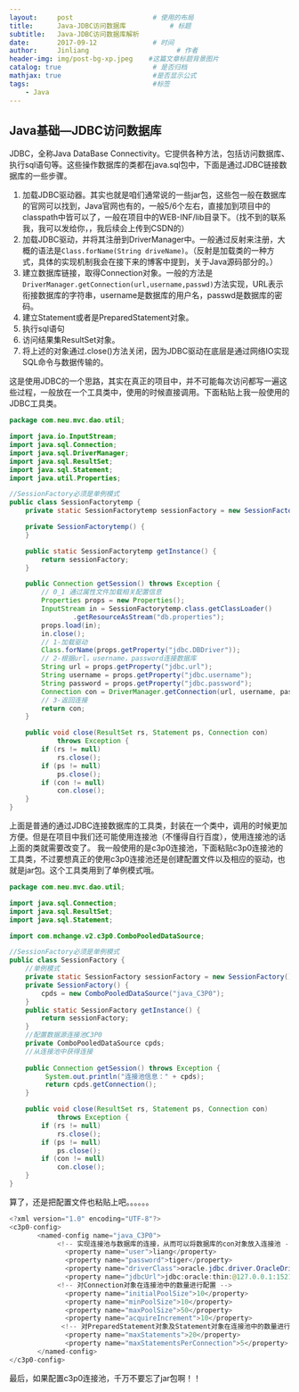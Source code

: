 ```yaml
---
layout:     post                    # 使用的布局
title:      Java-JDBC访问数据库           # 标题 
subtitle:   Java-JDBC访问数据库解析 
date:       2017-09-12              # 时间
author:     Jinliang                      # 作者
header-img: img/post-bg-xp.jpeg    #这篇文章标题背景图片
catalog: true                       # 是否归档
mathjax: true                       #是否显示公式
tags:                               #标签
    - Java
---
```




**Java基础—JDBC访问数据库**
--------------------


JDBC，全称Java DataBase Connectivity。它提供各种方法，包括访问数据库、执行sql语句等。这些操作数据库的类都在java.sql包中，下面是通过JDBC链接数据库的一些步骤。

 1. 加载JDBC驱动器。其实也就是咱们通常说的一些jar包，这些包一般在数据库的官网可以找到，Java官网也有的，一般5/6个左右，直接加到项目中的classpath中皆可以了，一般在项目中的WEB-INF/lib目录下。（找不到的联系我，我可以发给你，，我后续会上传到CSDN的）
 2. 加载JDBC驱动，并将其注册到DriverManager中。一般通过反射来注册，大概的语法是`Class.forName(String driveName)`。（反射是加载类的一种方式，具体的实现机制我会在接下来的博客中提到，关于Java源码部分的。）
 3. 建立数据库链接，取得Connection对象。一般的方法是`DriverManager.getConnection(url,username,passwd)`方法实现，URL表示衔接数据库的字符串，username是数据库的用户名，passwd是数据库的密码。
 4. 建立Statement或者是PreparedStatement对象。
 5. 执行sql语句
 6. 访问结果集ResultSet对象。
 7. 将上述的对象通过.close()方法关闭，因为JDBC驱动在底层是通过网络IO实现SQL命令与数据传输的。


这是使用JDBC的一个思路，其实在真正的项目中，并不可能每次访问都写一遍这些过程，一般放在一个工具类中，使用的时候直接调用。下面粘贴上我一般使用的JDBC工具类。

```java
package com.neu.mvc.dao.util;

import java.io.InputStream;
import java.sql.Connection;
import java.sql.DriverManager;
import java.sql.ResultSet;
import java.sql.Statement;
import java.util.Properties;

//SessionFactory必须是单例模式
public class SessionFactorytemp {
	private static SessionFactorytemp sessionFactory = new SessionFactorytemp();

	private SessionFactorytemp() {
	}

	public static SessionFactorytemp getInstance() {
		return sessionFactory;
	}

	public Connection getSession() throws Exception {
		// 0_1 通过属性文件加载相关配置信息
		Properties props = new Properties();
		InputStream in = SessionFactorytemp.class.getClassLoader()
				.getResourceAsStream("db.properties");
		props.load(in);
		in.close();
		// 1-加载驱动
		Class.forName(props.getProperty("jdbc.DBDriver"));
		// 2-根据url，username，password连接数据库
		String url = props.getProperty("jdbc.url");
		String username = props.getProperty("jdbc.username");
		String password = props.getProperty("jdbc.password");
		Connection con = DriverManager.getConnection(url, username, password);
		// 3-返回连接
		return con;
	}

	public void close(ResultSet rs, Statement ps, Connection con)
			throws Exception {
		if (rs != null)
			rs.close();
		if (ps != null)
			ps.close();
		if (con != null)
			con.close();
	}
}

```
上面是普通的通过JDBC连接数据库的工具类，封装在一个类中，调用的时候更加方便。但是在项目中我们还可能使用连接池（不懂得自行百度），使用连接池的话上面的类就需要改变了。
我一般使用的是c3p0连接池，下面粘贴c3p0连接池的工具类，不过要想真正的使用c3p0连接池还是创建配置文件以及相应的驱动，也就是jar包。这个工具类用到了单例模式哦。

```java
package com.neu.mvc.dao.util;

import java.sql.Connection;
import java.sql.ResultSet;
import java.sql.Statement;

import com.mchange.v2.c3p0.ComboPooledDataSource;

//SessionFactory必须是单例模式
public class SessionFactory {
	//单例模式
	private static SessionFactory sessionFactory = new SessionFactory();
	private SessionFactory() {
		cpds = new ComboPooledDataSource("java_C3P0");
	}
	public static SessionFactory getInstance() {
		return sessionFactory;
	}
	//配置数据源连接池C3P0
	private ComboPooledDataSource cpds;
	//从连接池中获得连接
	
	public Connection getSession() throws Exception {
		 System.out.println("连接池信息：" + cpds);
		 return cpds.getConnection();
	}

	public void close(ResultSet rs, Statement ps, Connection con)
			throws Exception {
		if (rs != null)
			rs.close();
		if (ps != null)
			ps.close();
		if (con != null)
			con.close();
	}
}

```

算了，还是把配置文件也粘贴上吧。。。。。。

```java
<?xml version="1.0" encoding="UTF-8"?>
<c3p0-config>
       <named-config name="java_C3P0">
			<!-- 实现连接池与数据库的连接，从而可以将数据库的con对象放入连接池 -->
              <property name="user">liang</property>
              <property name="password">tiger</property>
              <property name="driverClass">oracle.jdbc.driver.OracleDriver</property>
              <property name="jdbcUrl">jdbc:oracle:thin:@127.0.0.1:1521:ORCL</property>
			<!-- 对Connection对象在连接池中的数量进行配置 -->
              <property name="initialPoolSize">10</property>
              <property name="minPoolSize">10</property>
              <property name="maxPoolSize">50</property>
              <property name="acquireIncrement">10</property>
             <!-- 对PreparedStatement对象及Statement对象在连接池中的数量进行配置 -->
              <property name="maxStatements">20</property>
              <property name="maxStatementsPerConnection">5</property>
       </named-config>
</c3p0-config>
```
最后，如果配置c3p0连接池，千万不要忘了jar包啊！！